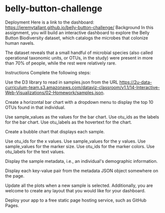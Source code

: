 # belly-button-challenge 
Deployment
Here is a link to the dashboard: https://jeremytallant.github.io/belly-button-challenge/
Background
In this assignment, you will build an interactive dashboard to explore the Belly Button Biodiversity dataset, which catalogs the microbes that colonize human navels.

The dataset reveals that a small handful of microbial species (also called operational taxonomic units, or OTUs, in the study) were present in more than 70% of people, while the rest were relatively rare.

Instructions
Complete the following steps:

Use the D3 library to read in samples.json from the URL https://2u-data-curriculum-team.s3.amazonaws.com/dataviz-classroom/v1.1/14-Interactive-Web-Visualizations/02-Homework/samples.json.

Create a horizontal bar chart with a dropdown menu to display the top 10 OTUs found in that individual.

Use sample_values as the values for the bar chart.
Use otu_ids as the labels for the bar chart.
Use otu_labels as the hovertext for the chart.

Create a bubble chart that displays each sample.

Use otu_ids for the x values.
Use sample_values for the y values.
Use sample_values for the marker size.
Use otu_ids for the marker colors.
Use otu_labels for the text values.

Display the sample metadata, i.e., an individual's demographic information.

Display each key-value pair from the metadata JSON object somewhere on the page.


Update all the plots when a new sample is selected. Additionally, you are welcome to create any layout that you would like for your dashboard.

Deploy your app to a free static page hosting service, such as GitHub Pages.

